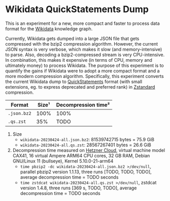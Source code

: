 # Wikidata QuickStatements Dump

This is an experiment for a new, more compact and faster to process
data format for the [Wikidata](https://wikidata.org) knowledge graph.

Currently, Wikidata gets dumped into a large JSON file that gets compressed
with the bzip2 compression algorithm. However, the current JSON syntax is
very verbose, which makes it slow (and memory-intensive) to parse. Also,
decoding a bzip2-compressed stream is very CPU-intensive. In combination,
this makes it expensive (in terms of CPU, memory and ultimately money)
to process Wikidata. The purpose of this experiment is to quantify the
gains if Wikidata were to adopt a more compact format and a more modern
compression algorithm. Specifically, this experiment converts the current
Wikidata dump to [QuickStatements](https://www.wikidata.org/wiki/Help:QuickStatements) format (with small extensions, eg. to express deprecated and preferred
rank) in [Zstandard](https://en.wikipedia.org/wiki/Zstd) compression.


| Format      |   Size¹ |  Decompression time² |
|-------------|---------|----------------------|
| `.json.bz2` |    100% |                 100% |
| `.qs.zst`   |     35% |                 TODO |


1. Size
    * `wikidata-20230424-all.json.bz2`: 81539742715 bytes = 75.9 GiB
	* `wikidata-20230424-all.qs.zst`: 28567267401 bytes = 26.6 GiB
2. Decompression time measured on [Hetzner Cloud](https://www.hetzner.com/cloud), virtual machine model CAX41, 16 virtual Ampere ARM64 CPU cores, 32 GB RAM, Debian GNU/Linux 11 (bullseye), Kernel 5.10.0-21-arm64
    * `time pbzip2 -dc wikidata-20230424-all.json.bz2 >/dev/null`, parallel pbzip2 version 1.1.13, three runs [TODO, TODO, TODO], average decompression time = TODO seconds
    * `time zstdcat wikidata-20230424-all.qs.zst >/dev/null`, zstdcat version 1.4.8, three runs [369 s, TODO, TODO], average decompression time = TODO seconds




